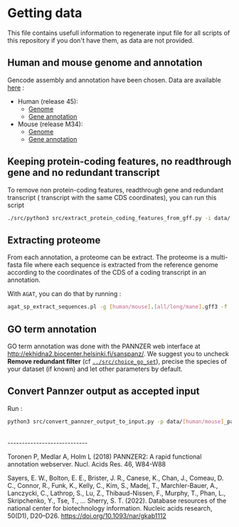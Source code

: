 # Getting data

This file contains usefull information to regenerate input file for all scripts of this repository if you don't have them, as data are not provided.

## Human and mouse genome and annotation

Gencode assembly and annotation have been chosen. Data are available [here](https://ftp.ebi.ac.uk/pub/databases/gencode/) :

- Human  (release 45):
    - [Genome](https://ftp.ebi.ac.uk/pub/databases/gencode/Gencode_human/release_45/GRCh38.p14.genome.fa.gz)
    - [Gene annotation](https://ftp.ebi.ac.uk/pub/databases/gencode/Gencode_human/release_45/gencode.v45.annotation.gff3.gz)
- Mouse (release M34):
    - [Genome](https://ftp.ebi.ac.uk/pub/databases/gencode/Gencode_mouse/release_M34/GRCm39.genome.fa.gz) 
    - [Gene annotation](https://ftp.ebi.ac.uk/pub/databases/gencode/Gencode_mouse/release_M34/gencode.vM34.annotation.gff3.gz)


## Keeping protein-coding features, no readthrough gene and no redundant transcript

To remove non protein-coding features, readthrough gene and redundant transcript ( transcript with the same CDS coordinates), you can run this script

```sh
./src/python3 src/extract_protein_coding_features_from_gff.py -i data/[human/mouse].gff3 -o data/[human/mouse].protein_coding.no_readthrough.no_redundant_transcript.gff3 
```

## Extracting proteome

From each annotation, a proteome can be extract. The proteome is a multi-fasta file where each sequence is extracted from the reference genome according to the coordinates of the CDS of a coding transcript in an annotation.

With `AGAT`, you can do that by running :

```sh
agat_sp_extract_sequences.pl -g [human/mouse].[all/long/mane].gff3 -f [human/mouse].fa -t cds -p -o protein.[human/mouse].[all/long/mane].fa
```

## GO term annotation

GO term annotation was done with the PANNZER web interface at http://ekhidna2.biocenter.helsinki.fi/sanspanz/.
We suggest you to uncheck **Remove redundant filter** (cf [`../src/choice_go_set`](../src/choice_go_set)), precise the species of your dataset (if known) and let other parameters by default.

## Convert Pannzer output as accepted input

Run :

```sh
python3 src/convert_pannzer_output_to_input.py -p data/[human/mouse]_pannzer.out -o data/[human/mouse]_input.tsv
```


<br/>
----------------------------

Toronen P, Medlar A, Holm L (2018) PANNZER2: A rapid functional annotation webserver. Nucl. Acids Res. 46, W84-W88

Sayers, E. W., Bolton, E. E., Brister, J. R., Canese, K., Chan, J., Comeau, D. C., Connor, R., Funk, K., Kelly, C., Kim, S., Madej, T., Marchler-Bauer, A., Lanczycki, C., Lathrop, S., Lu, Z., Thibaud-Nissen, F., Murphy, T., Phan, L., Skripchenko, Y., Tse, T., … Sherry, S. T. (2022). Database resources of the national center for biotechnology information. Nucleic acids research, 50(D1), D20–D26. https://doi.org/10.1093/nar/gkab1112

